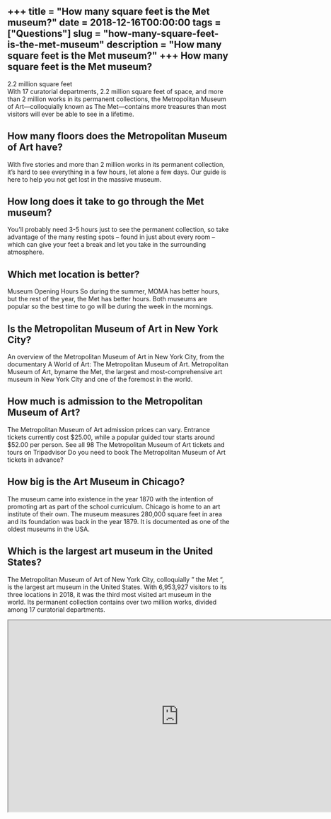+++
title = "How many square feet is the Met museum?"
date = 2018-12-16T00:00:00
tags = ["Questions"]
slug = "how-many-square-feet-is-the-met-museum"
description = "How many square feet is the Met museum?"
+++
How many square feet is the Met museum?
---------------------------------------

2.2 million square feet  
With 17 curatorial departments, 2.2 million square feet of space, and more than 2 million works in its permanent collections, the Metropolitan Museum of Art—colloquially known as The Met—contains more treasures than most visitors will ever be able to see in a lifetime.

How many floors does the Metropolitan Museum of Art have?
---------------------------------------------------------

With five stories and more than 2 million works in its permanent collection, it’s hard to see everything in a few hours, let alone a few days. Our guide is here to help you not get lost in the massive museum.

How long does it take to go through the Met museum?
---------------------------------------------------

You’ll probably need 3-5 hours just to see the permanent collection, so take advantage of the many resting spots – found in just about every room – which can give your feet a break and let you take in the surrounding atmosphere.

Which met location is better?
-----------------------------

Museum Opening Hours So during the summer, MOMA has better hours, but the rest of the year, the Met has better hours. Both museums are popular so the best time to go will be during the week in the mornings.

Is the Metropolitan Museum of Art in New York City?
---------------------------------------------------

An overview of the Metropolitan Museum of Art in New York City, from the documentary A World of Art: The Metropolitan Museum of Art. Metropolitan Museum of Art, byname the Met, the largest and most-comprehensive art museum in New York City and one of the foremost in the world.

How much is admission to the Metropolitan Museum of Art?
--------------------------------------------------------

The Metropolitan Museum of Art admission prices can vary. Entrance tickets currently cost $25.00, while a popular guided tour starts around $52.00 per person. See all 98 The Metropolitan Museum of Art tickets and tours on Tripadvisor Do you need to book The Metropolitan Museum of Art tickets in advance?

How big is the Art Museum in Chicago?
-------------------------------------

The museum came into existence in the year 1870 with the intention of promoting art as part of the school curriculum. Chicago is home to an art institute of their own. The museum measures 280,000 square feet in area and its foundation was back in the year 1879. It is documented as one of the oldest museums in the USA.

Which is the largest art museum in the United States?
-----------------------------------------------------

The Metropolitan Museum of Art of New York City, colloquially ” the Met “, is the largest art museum in the United States. With 6,953,927 visitors to its three locations in 2018, it was the third most visited art museum in the world. Its permanent collection contains over two million works, divided among 17 curatorial departments.

<iframe allow="accelerometer; autoplay; clipboard-write; encrypted-media; gyroscope; picture-in-picture" allowfullscreen="" class="__youtube_prefs__  epyt-is-override  no-lazyload" data-no-lazy="1" data-origheight="433" data-origwidth="770" data-skipgform_ajax_framebjll="" height="433" id="_ytid_57739" loading="lazy" src="https://www.youtube.com/embed/LCrUXjJq6D4?enablejsapi=1&autoplay=0&cc_load_policy=0&cc_lang_pref=&iv_load_policy=1&loop=0&modestbranding=0&rel=1&fs=1&playsinline=0&autohide=2&theme=dark&color=red&controls=1&" title="YouTube player" width="770"></iframe>